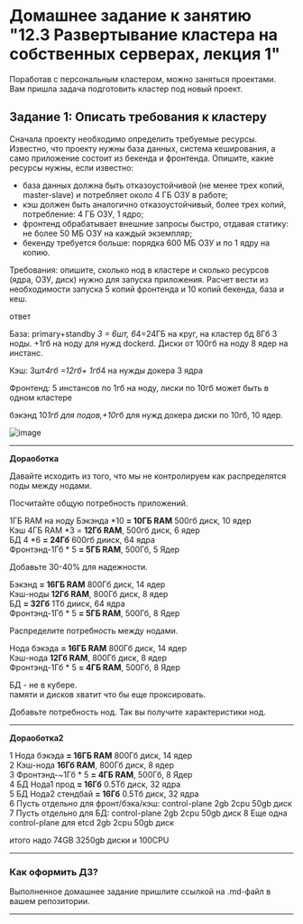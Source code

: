 # Домашнее задание к занятию "12.3 Развертывание кластера на собственных серверах, лекция 1"
Поработав с персональным кластером, можно заняться проектами. Вам пришла задача подготовить кластер под новый проект.

## Задание 1: Описать требования к кластеру
Сначала проекту необходимо определить требуемые ресурсы. Известно, что проекту нужны база данных, система кеширования, а само приложение состоит из бекенда и фронтенда. Опишите, какие ресурсы нужны, если известно:

* база данных должна быть отказоустойчивой (не менее трех копий, master-slave) и потребляет около 4 ГБ ОЗУ в работе;
* кэш должен быть аналогично отказоустойчивый, более трех копий, потребление: 4 ГБ ОЗУ, 1 ядро;
* фронтенд обрабатывает внешние запросы быстро, отдавая статику: не более 50 МБ ОЗУ на каждый экземпляр;
* бекенду требуется больше: порядка 600 МБ ОЗУ и по 1 ядру на копию.

Требования: опишите, сколько нод в кластере и сколько ресурсов (ядра, ОЗУ, диск) нужно для запуска приложения. Расчет вести из необходимости запуска 5 копий фронтенда и 10 копий бекенда, база и кеш.

ответ

База:
primary+standby *3 = 6шт, 6*4=24ГБ на круг, на кластер бд 8Гб 3 ноды. +1гб на ноду для нужд dockerd. Диски от 100гб на ноду
8 ядер на инстанс.

Кэш:
3шт*4гб =12гб+ 1гб*4 на нужды докера
3 ядра

Фронтенд:
5 инстансов по 1гб на ноду, лиски по 10гб может быть в одном кластере

бэкэнд
10*1гб для подов,+10*гб для нужд докера диски по 10гб, 10 ядер.

![image](https://user-images.githubusercontent.com/30965391/152577312-c7e82cb5-1ad8-4c54-a737-2996e8ac41b8.png)

---

**Дораоботка**

Давайте исходить из того, что мы не контролируем как распределятся поды между нодами.

Посчитайте общую потребность приложений.  

1ГБ RAM на ноду Бэкэнда *10 **= 10ГБ RAM** 500гб диск, 10 ядер  
Кэш 4ГБ RAM *3 = **12Гб RAM**, 500гб диск, 6 ядер  
БД 4 *6 **= 24Гб** 600гб дииск, 64 ядра  
Фронтэнд-1Гб * 5 **= 5ГБ RAM**, 500Гб, 5 Ядер  

Добавьте 30-40% для надежности.   

Бэкэнд **= 16ГБ RAM** 800Гб диск, 14 ядер  
Кэш-ноды **12Гб RAM**, 800Гб диск, 8 ядер  
БД  **= 32Гб** 1Тб дииск, 64 ядра  
Фронтэнд-1Гб * 5 **= 5ГБ RAM**, 500Гб, 8 Ядер  

Распределите потребность между нодами.  

Нода бэкэда **= 16ГБ RAM** 800Гб диск, 14 ядер  
Кэш-нода **12Гб RAM**, 800Гб диск, 8 ядер  
Фронтэнд-1Гб * 5 **= 4ГБ RAM**, 500Гб, 8 Ядер  

БД - не в кубере.  
памяти и дисков хватит что бы еще проксировать.  

Добавьте потребность нод.
Так вы получите характеристики нод.

---

**Дораоботка2**

1 Нода бэкэда **= 16ГБ RAM** 800Гб диск, 14 ядер  
2 Кэш-нода **16Гб RAM**, 800Гб диск, 8 ядер  
3 Фронтэнд-~1Гб * 5 **= 4ГБ RAM**, 500Гб, 8 Ядер  
4 БД Нода1 прод  **= 16Гб** 0.5Тб диск, 32 ядра  
5 БД Нода2 стендбай **= 16Гб** 0.5Тб диск, 32 ядра  
6 Пусть отдельно для фронт/бэка/кэш: control-plane 2gb 2cpu  50gb диск
7 Пусть отдельно для БД: control-plane 2gb 2cpu 50gb диск
8 Еще одна  control-plane для etcd  2gb 2cpu 50gb диск

итого надо 74GB 3250gb диски и 100CPU

---

### Как оформить ДЗ?

Выполненное домашнее задание пришлите ссылкой на .md-файл в вашем репозитории.

---
